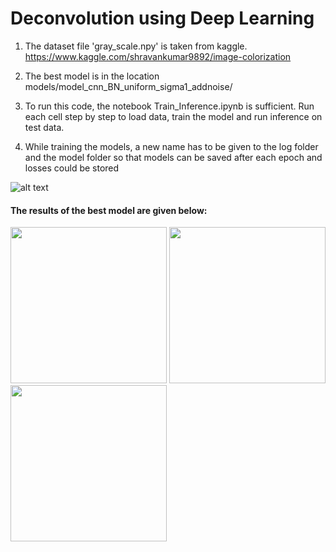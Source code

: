  # Deconvolution using Deep Learning
 
1. The dataset file 'gray_scale.npy' is taken from kaggle.
   https://www.kaggle.com/shravankumar9892/image-colorization



2. The best model is in the location models/model_cnn_BN_uniform_sigma1_addnoise/
 
 
3. To run this code, the notebook Train_Inference.ipynb is sufficient.
   Run each cell step by step to load data, train the model and run inference on test data.



4. While training the models, a new name has to be given to the log folder and the model folder so that models can be saved after each      epoch and losses could be stored



![alt text](https://raw.githubusercontent.com/KeerthanaMadhu/Deep-Learning-for-SBD/master/image_readme.PNG)



#### The results of the best model are given below:

<p float="left">
  <img src="https://raw.githubusercontent.com/KeerthanaMadhu/Deep-Learning-for-SBD/master/orig_best.png" height = "250" width="250" />
  <img src="https://raw.githubusercontent.com/KeerthanaMadhu/Deep-Learning-for-SBD/master/inpu_best.png" height = "250" width="250"  /> 
  <img src="https://raw.githubusercontent.com/KeerthanaMadhu/Deep-Learning-for-SBD/master/rec_best.png" height = "250" width="250" />
</p>
